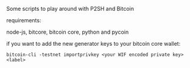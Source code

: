 Some scripts to play around with P2SH and Bitcoin

requirements:

node-js, bitcore, bitcoin core, python and pycoin


if you want to add the new generator keys to your bitcoin core wallet:

````bitcoin-cli -testnet importprivkey <your WIF encoded private key> <label>````
